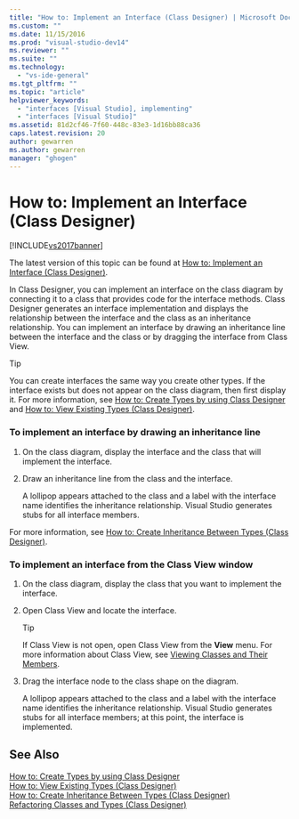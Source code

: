 ```yaml
---
title: "How to: Implement an Interface (Class Designer) | Microsoft Docs"
ms.custom: ""
ms.date: 11/15/2016
ms.prod: "visual-studio-dev14"
ms.reviewer: ""
ms.suite: ""
ms.technology: 
  - "vs-ide-general"
ms.tgt_pltfrm: ""
ms.topic: "article"
helpviewer_keywords: 
  - "interfaces [Visual Studio], implementing"
  - "interfaces [Visual Studio]"
ms.assetid: 81d2cf46-7f60-448c-83e3-1d16bb88ca36
caps.latest.revision: 20
author: gewarren
ms.author: gewarren
manager: "ghogen"
---
```

# How to: Implement an Interface (Class Designer)
[!INCLUDE[vs2017banner](../includes/vs2017banner.md)]

The latest version of this topic can be found at [How to: Implement an Interface (Class Designer)](https://docs.microsoft.com/visualstudio/ide/how-to-implement-an-interface-class-designer).  
  
In Class Designer, you can implement an interface on the class diagram by connecting it to a class that provides code for the interface methods. Class Designer generates an interface implementation and displays the relationship between the interface and the class as an inheritance relationship. You can implement an interface by drawing an inheritance line between the interface and the class or by dragging the interface from Class View.  
  
> [!TIP]
>  You can create interfaces the same way you create other types. If the interface exists but does not appear on the class diagram, then first display it. For more information, see [How to: Create Types by using Class Designer](../ide/how-to-create-types-by-using-class-designer.md) and [How to: View Existing Types (Class Designer)](../ide/how-to-view-existing-types-class-designer.md).  
  
### To implement an interface by drawing an inheritance line  
  
1.  On the class diagram, display the interface and the class that will implement the interface.  
  
2.  Draw an inheritance line from the class and the interface.  
  
     A lollipop appears attached to the class and a label with the interface name identifies the inheritance relationship. Visual Studio generates stubs for all interface members.  
  
 For more information, see [How to: Create Inheritance Between Types (Class Designer)](../ide/how-to-create-inheritance-between-types-class-designer.md).  
  
### To implement an interface from the Class View window  
  
1.  On the class diagram, display the class that you want to implement the interface.  
  
2.  Open Class View and locate the interface.  
  
    > [!TIP]
    >  If Class View is not open, open Class View from the **View** menu. For more information about Class View, see [Viewing Classes and Their Members](http://msdn.microsoft.com/en-us/71e9e8f3-261a-4e0c-87bf-5ec48b8bf333).  
  
3.  Drag the interface node to the class shape on the diagram.  
  
     A lollipop appears attached to the class and a label with the interface name identifies the inheritance relationship. Visual Studio generates stubs for all interface members; at this point, the interface is implemented.  
  
## See Also  
 [How to: Create Types by using Class Designer](../ide/how-to-create-types-by-using-class-designer.md)   
 [How to: View Existing Types (Class Designer)](../ide/how-to-view-existing-types-class-designer.md)   
 [How to: Create Inheritance Between Types (Class Designer)](../ide/how-to-create-inheritance-between-types-class-designer.md)   
 [Refactoring Classes and Types (Class Designer)](../ide/refactoring-classes-and-types-class-designer.md)



